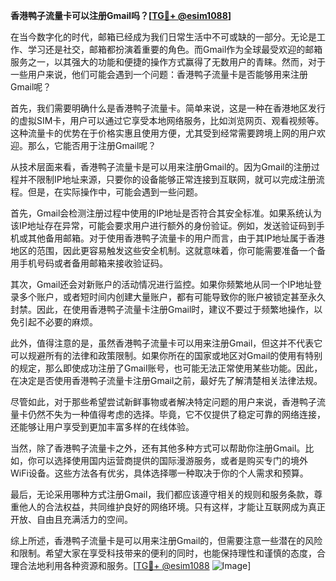 **香港鸭子流量卡可以注册Gmail吗？[[TG💪+ @esim1088](https://t.me/s/esim1088)]**

在当今数字化的时代，邮箱已经成为我们日常生活中不可或缺的一部分。无论是工作、学习还是社交，邮箱都扮演着重要的角色。而Gmail作为全球最受欢迎的邮箱服务之一，以其强大的功能和便捷的操作方式赢得了无数用户的青睐。然而，对于一些用户来说，他们可能会遇到一个问题：香港鸭子流量卡是否能够用来注册Gmail呢？

首先，我们需要明确什么是香港鸭子流量卡。简单来说，这是一种在香港地区发行的虚拟SIM卡，用户可以通过它享受本地网络服务，比如浏览网页、观看视频等。这种流量卡的优势在于价格实惠且使用方便，尤其受到经常需要跨境上网的用户欢迎。那么，它能否用于注册Gmail呢？

从技术层面来看，香港鸭子流量卡是可以用来注册Gmail的。因为Gmail的注册过程并不限制IP地址来源，只要你的设备能够正常连接到互联网，就可以完成注册流程。但是，在实际操作中，可能会遇到一些问题。

首先，Gmail会检测注册过程中使用的IP地址是否符合其安全标准。如果系统认为该IP地址存在异常，可能会要求用户进行额外的身份验证。例如，发送验证码到手机或其他备用邮箱。对于使用香港鸭子流量卡的用户而言，由于其IP地址属于香港地区的范围，因此更容易触发这些安全机制。这就意味着，你可能需要准备一个备用手机号码或者备用邮箱来接收验证码。

其次，Gmail还会对新账户的活动情况进行监控。如果你频繁地从同一个IP地址登录多个账户，或者短时间内创建大量账户，都有可能导致你的账户被锁定甚至永久封禁。因此，在使用香港鸭子流量卡注册Gmail时，建议不要过于频繁地操作，以免引起不必要的麻烦。

此外，值得注意的是，虽然香港鸭子流量卡可以用来注册Gmail，但这并不代表它可以规避所有的法律和政策限制。如果你所在的国家或地区对Gmail的使用有特别的规定，那么即使成功注册了Gmail账号，也可能无法正常使用某些功能。因此，在决定是否使用香港鸭子流量卡注册Gmail之前，最好先了解清楚相关法律法规。

尽管如此，对于那些希望尝试新鲜事物或者解决特定问题的用户来说，香港鸭子流量卡仍然不失为一种值得考虑的选择。毕竟，它不仅提供了稳定可靠的网络连接，还能够让用户享受到更加丰富多样的在线体验。

当然，除了香港鸭子流量卡之外，还有其他多种方式可以帮助你注册Gmail。比如，你可以选择使用国内运营商提供的国际漫游服务，或者是购买专门的境外WiFi设备。这些方法各有优劣，具体选择哪一种取决于你的个人需求和预算。

最后，无论采用哪种方式注册Gmail，我们都应该遵守相关的规则和服务条款，尊重他人的合法权益，共同维护良好的网络环境。只有这样，才能让互联网成为真正开放、自由且充满活力的空间。

综上所述，香港鸭子流量卡是可以用来注册Gmail的，但需要注意一些潜在的风险和限制。希望大家在享受科技带来的便利的同时，也能保持理性和谨慎的态度，合理合法地利用各种资源和服务。[[TG💪+ @esim1088](https://t.me/s/esim1088) ![Image](https://i.postimg.cc/4NQfJmqS/Snipaste-2025-05-13-00-14-12.png)]